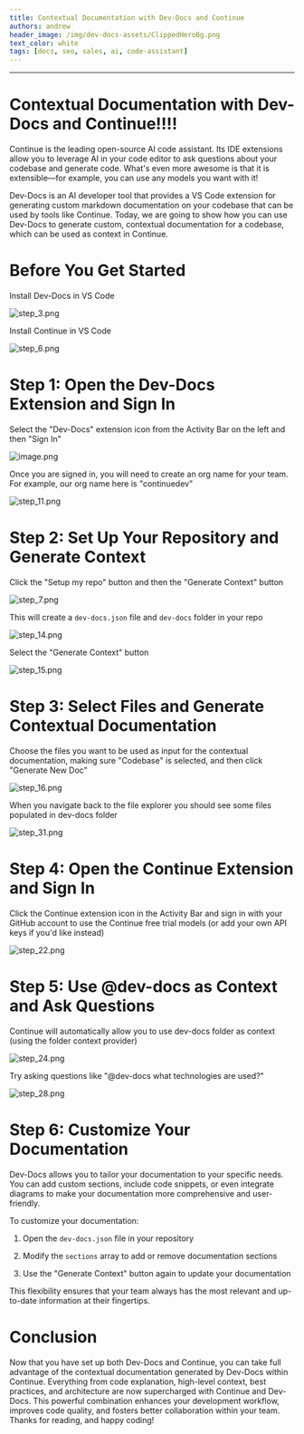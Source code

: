 ```yaml
---
title: Contextual Documentation with Dev-Docs and Continue
authors: andrew
header_image: /img/dev-docs-assets/ClippedHeroBg.png
text_color: white
tags: [docs, seo, sales, ai, code-assistant]
---
```




***

# **Contextual Documentation with Dev-Docs and Continue!!!!**

Continue is the leading open-source AI code assistant. Its IDE extensions allow you to leverage AI in your code editor to ask questions about your codebase and generate code. What's even more awesome is that it is extensible—for example, you can use any models you want with it!

Dev-Docs is an AI developer tool that provides a VS Code extension for generating custom markdown documentation on your codebase that can be used by tools like Continue. Today, we are going to show how you can use Dev-Docs to generate custom, contextual documentation for a codebase, which can be used as context in Continue.

# **Before You Get Started**

Install Dev-Docs in VS Code

![step\_3.png](/img/use_dev-docs_with_continue/step_3.png)

Install Continue in VS Code

![step\_6.png](/img/use_dev-docs_with_continue/step_6.png)

# **Step 1: Open the Dev-Docs Extension and Sign In**

Select the "Dev-Docs" extension icon from the Activity Bar on the left and then "Sign In"

![image.png](/img/use_dev-docs_with_continue/step_8.png)

Once you are signed in, you will need to create an org name for your team. For example, our org name here is "continuedev"

![step\_11.png](/img/use_dev-docs_with_continue/step_11.png)

# **Step 2: Set Up Your Repository and Generate Context**

Click the "Setup my repo" button and then the "Generate Context" button

![step\_7.png](/img/use_dev-docs_with_continue/step_7.png)

This will create a `dev-docs.json` file and `dev-docs` folder in your repo

![step\_14.png](/img/use_dev-docs_with_continue/step_14.png)

Select the "Generate Context" button

![step\_15.png](/img/use_dev-docs_with_continue/step_15.png)

# **Step 3: Select Files and Generate Contextual Documentation**

Choose the files you want to be used as input for the contextual documentation, making sure "Codebase" is selected, and then click "Generate New Doc"

![step\_16.png](/img/use_dev-docs_with_continue/step_16.png)

When you navigate back to the file explorer you should see some files populated in dev-docs folder

![step\_31.png](/img/use_dev-docs_with_continue/step_31.png)

# **Step 4: Open the Continue Extension and Sign In**

Click the Continue extension icon in the Activity Bar and sign in with your GitHub account to use the Continue free trial models (or add your own API keys if you'd like instead)

![step\_22.png](/img/use_dev-docs_with_continue/step_22.png)

# **Step 5: Use @dev-docs as Context and Ask Questions**

Continue will automatically allow you to use dev-docs folder as context (using the folder context provider)

![step\_24.png](/img/use_dev-docs_with_continue/step_24.png)

Try asking questions like "@dev-docs what technologies are used?"

![step\_28.png](/img/use_dev-docs_with_continue/step_40.png)

# **Step 6: Customize Your Documentation**

Dev-Docs allows you to tailor your documentation to your specific needs. You can add custom sections, include code snippets, or even integrate diagrams to make your documentation more comprehensive and user-friendly.

To customize your documentation:

1. Open the `dev-docs.json` file in your repository

2. Modify the `sections` array to add or remove documentation sections

3. Use the "Generate Context" button again to update your documentation

This flexibility ensures that your team always has the most relevant and up-to-date information at their fingertips.

# **Conclusion**

Now that you have set up both Dev-Docs and Continue, you can take full advantage of the contextual documentation generated by Dev-Docs within Continue. Everything from code explanation, high-level context, best practices, and architecture are now supercharged with Continue and Dev-Docs. This powerful combination enhances your development workflow, improves code quality, and fosters better collaboration within your team. Thanks for reading, and happy coding!
